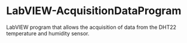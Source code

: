 # LabVIEW-AcquisitionDataProgram
LabVIEW program that allows the acquisition of data from the DHT22 temperature and humidity sensor.
